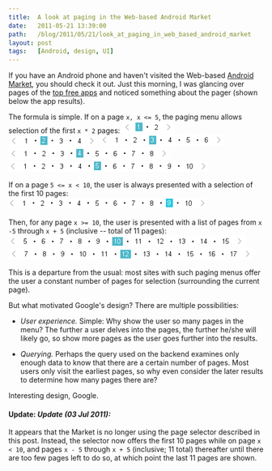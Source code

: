 ```yaml
---
title:  A look at paging in the Web-based Android Market
date:   2011-05-21 13:39:00
path:   /blog/2011/05/21/look_at_paging_in_web_based_android_market
layout: post
tags:   [Android, design, UI]
---
```


If you have an Android phone and haven't visited the Web-based [Android Market](https://market.android.com/),
you should check it out. Just this morning, I was glancing over pages of the
[top free apps](https://market.android.com/details?id=apps_topselling_free) and noticed
something about the pager (shown below the app results).

The formula is simple. If on a page `x, x <= 5`, the paging menu allows selection of the first `x * 2` pages:
![](/imgs/am_pg_1.png)
![](/imgs/am_pg_2.png)
![](/imgs/am_pg_3.png)
![](/imgs/am_pg_4.png)
![](/imgs/am_pg_5.png)

If on a page `5 <= x < 10`, the user is always presented with a selection of the first 10 pages:
![](/imgs/am_pg_9.png)

Then, for any page `x >= 10`, the user is presented with a list of pages from `x -5` through
`x + 5` (inclusive -- total of 11 pages):
![](/imgs/am_pg_10.png)
![](/imgs/am_pg_12.png)

This is a departure from the usual: most sites with such paging menus offer the user a constant
number of pages for selection (surrounding the current page).

But what motivated Google's design? There are multiple possibilities:

* *User experience.*
  Simple: Why show the user so many pages in the menu? The further a user delves into the pages, the
  further he/she will likely go, so show more pages as the user goes further into the results.

* *Querying.*
  Perhaps the query used on the backend examines only enough data to know that there are a certain
  number of pages. Most users only visit the earliest pages, so why even consider the later results
  to determine how many pages there are?

Interesting design, Google.

#### Update: _Update (03 Jul 2011):_

It appears that the Market is no longer using the page selector described in this post. Instead,
the selector now offers the first 10 pages while on page `x < 10`, and pages `x - 5` through `x + 5`
(inclusive; 11 total) thereafter until there are too few pages left to do so, at which point the
last 11 pages are shown.

